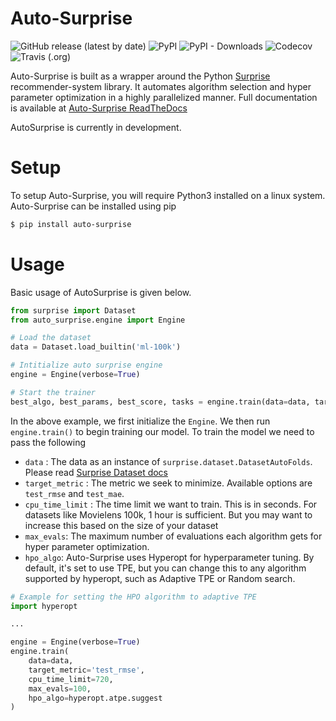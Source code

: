 # Auto-Surprise

![GitHub release (latest by date)](https://img.shields.io/github/v/release/BeelGroup/Auto-Surprise.svg) ![PyPI](https://img.shields.io/pypi/v/Auto-Surprise.svg) ![PyPI - Downloads](https://img.shields.io/pypi/dm/Auto-Surprise.svg) ![Codecov](https://img.shields.io/codecov/c/github/BeelGroup/Auto-Surprise.svg) ![Travis (.org)](https://img.shields.io/travis/BeelGroup/Auto-Surprise.svg)

Auto-Surprise is built as a wrapper around the Python [Surprise](https://surprise.readthedocs.io/en/stable/index.html) recommender-system library. It automates algorithm selection and hyper parameter optimization in a highly parallelized manner. Full documentation is available at [Auto-Surprise ReadTheDocs](https://auto-surprise.readthedocs.io/en/stable/)

AutoSurprise is currently in development.

# Setup

To setup Auto-Surprise, you will require Python3 installed on a linux system. Auto-Surprise can be installed using pip

```bash
$ pip install auto-surprise
```

# Usage

Basic usage of AutoSurprise is given below.

```python
from surprise import Dataset
from auto_surprise.engine import Engine

# Load the dataset
data = Dataset.load_builtin('ml-100k')

# Intitialize auto surprise engine
engine = Engine(verbose=True)

# Start the trainer
best_algo, best_params, best_score, tasks = engine.train(data=data, target_metric='test_rmse', cpu_time_limit=720, max_evals=100)
```

In the above example, we first initialize the `Engine`. We then run `engine.train()` to begin training our model. To train the model we need to pass the following

- `data` : The data as an instance of `surprise.dataset.DatasetAutoFolds`. Please read [Surprise Dataset docs](https://surprise.readthedocs.io/en/stable/dataset.html)
- `target_metric` : The metric we seek to minimize. Available options are `test_rmse` and `test_mae`.
- `cpu_time_limit` : The time limit we want to train. This is in seconds. For datasets like Movielens 100k, 1 hour is sufficient. But you may want to increase this based on the size of your dataset
- `max_evals`: The maximum number of evaluations each algorithm gets for hyper parameter optimization.
- `hpo_algo`: Auto-Surprise uses Hyperopt for hyperparameter tuning. By default, it's set to use TPE, but you can change this to any algorithm supported by hyperopt, such as Adaptive TPE or Random search.

```python
# Example for setting the HPO algorithm to adaptive TPE
import hyperopt

...

engine = Engine(verbose=True)
engine.train(
    data=data,
    target_metric='test_rmse',
    cpu_time_limit=720,
    max_evals=100,
    hpo_algo=hyperopt.atpe.suggest
)
```
